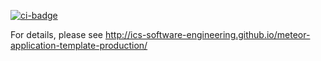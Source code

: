 [![ci-badge](https://github.com/team-octagon/voluntree/workflows/ci-team-octagon/badge.svg)](https://github.com/team-octagon/voluntree/actions/workflows/ci-team-octagon.yml)

For details, please see http://ics-software-engineering.github.io/meteor-application-template-production/
